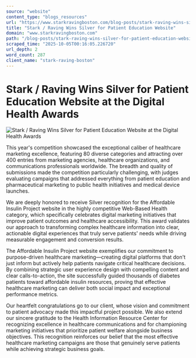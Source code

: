 ```yaml
---
source: "website"
content_type: "blogs_resources"
url: "https://www.starkravingboston.com/blog-posts/stark-raving-wins-silver-for-patient-education-website-at-the-digital-health-awards"
title: "Stark / Raving Wins Silver for Patient Education Website"
domain: "www.starkravingboston.com"
path: "/blog-posts/stark-raving-wins-silver-for-patient-education-website-at-the-digital-health-awards"
scraped_time: "2025-10-05T00:16:05.226720"
url_depth: 2
word_count: 287
client_name: "stark-raving-boston"
---
```


# Stark / Raving Wins Silver for Patient Education Website at the Digital Health Awards

![Stark / Raving Wins Silver for Patient Education Website at the Digital Health Awards](https://cdn.prod.website-files.com/6852de2e552bb514abb3a0cd/68770c15d52b802691b6feaa_685d6790e96e4cb59a6591e3_digital-health-award-2017.jpeg)

This year's competition showcased the exceptional caliber of healthcare marketing excellence, featuring 80 diverse categories and attracting over 400 entries from marketing agencies, healthcare organizations, and communications professionals worldwide. The breadth and quality of submissions made the competition particularly challenging, with judges evaluating campaigns that addressed everything from patient education and pharmaceutical marketing to public health initiatives and medical device launches.

We are deeply honored to receive Silver recognition for the Affordable Insulin Project website in the highly competitive Web-Based Health category, which specifically celebrates digital marketing initiatives that improve patient outcomes and healthcare accessibility. This award validates our approach to transforming complex healthcare information into clear, actionable digital experiences that truly serve patients' needs while driving measurable engagement and conversion results.

The Affordable Insulin Project website exemplifies our commitment to purpose-driven healthcare marketing—creating digital platforms that don't just inform but actively help patients navigate critical healthcare decisions. By combining strategic user experience design with compelling content and clear calls-to-action, the site successfully guided thousands of diabetes patients toward affordable insulin resources, proving that effective healthcare marketing can deliver both social impact and exceptional performance metrics.

Our heartfelt congratulations go to our client, whose vision and commitment to patient advocacy made this impactful project possible. We also extend our sincere gratitude to the Health Information Resource Center for recognizing excellence in healthcare communications and for championing marketing initiatives that prioritize patient welfare alongside business objectives. This recognition reinforces our belief that the most effective healthcare marketing campaigns are those that genuinely serve patients while achieving strategic business goals.
